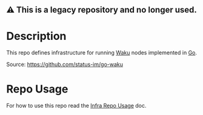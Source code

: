 ## :warning: This is a legacy repository and no longer used.

# Description

This repo defines infrastructure for running [Waku](https://rfc.vac.dev/spec/10/) nodes implemented in [Go](https://golang.org/).

Source: https://github.com/status-im/go-waku

# Repo Usage

For how to use this repo read the [Infra Repo Usage](https://github.com/status-im/infra-docs/blob/master/docs/general/ansible_terraform.md) doc.
